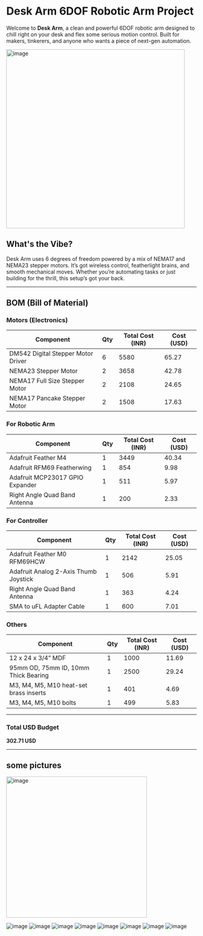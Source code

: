 # Desk Arm 6DOF Robotic Arm Project

Welcome to **Desk Arm**, a clean and powerful 6DOF robotic arm designed to chill right on your desk and flex some serious motion control. Built for makers, tinkerers, and anyone who wants a piece of next-gen automation.


<img width="472" alt="image" src="https://github.com/user-attachments/assets/239f6f9e-5505-4db3-aebc-9ff2634ad69e" />


## What's the Vibe?

Desk Arm uses 6 degrees of freedom powered by a mix of NEMA17 and NEMA23 stepper motors. It’s got wireless control, featherlight brains, and smooth mechanical moves. Whether you’re automating tasks or just building for the thrill, this setup’s got your back.

---

## BOM (Bill of Material)

### Motors (Electronics)

| Component | Qty | Total Cost (INR) | Cost (USD) |
|----------|-----|------------------|------------|
| DM542 Digital Stepper Motor Driver | 6 | 5580 | 65.27 |
| NEMA23 Stepper Motor | 2 | 3658 | 42.78 |
| NEMA17 Full Size Stepper Motor | 2 | 2108 | 24.65 |
| NEMA17 Pancake Stepper Motor | 2 | 1508 | 17.63 |

### For Robotic Arm

| Component | Qty | Total Cost (INR) | Cost (USD) |
|----------|-----|------------------|------------|
| Adafruit Feather M4 | 1 | 3449 | 40.34 |
| Adafruit RFM69 Featherwing | 1 | 854 | 9.98 |
| Adafruit MCP23017 GPIO Expander | 1 | 511 | 5.97 |
| Right Angle Quad Band Antenna | 1 | 200 | 2.33 |

### For Controller

| Component | Qty | Total Cost (INR) | Cost (USD) |
|----------|-----|------------------|------------|
| Adafruit Feather M0 RFM69HCW | 1 | 2142 | 25.05 |
| Adafruit Analog 2-Axis Thumb Joystick | 1 | 506 | 5.91 |
| Right Angle Quad Band Antenna | 1 | 363 | 4.24 |
| SMA to uFL Adapter Cable | 1 | 600 | 7.01 |

### Others

| Component | Qty | Total Cost (INR) | Cost (USD) |
|----------|-----|------------------|------------|
| 12 x 24 x 3/4” MDF | 1 | 1000 | 11.69 |
| 95mm OD, 75mm ID, 10mm Thick Bearing | 1 | 2500 | 29.24 |
| M3, M4, M5, M10 heat-set brass inserts | 1 | 401 | 4.69 |
| M3, M4, M5, M10 bolts | 1 | 499 | 5.83 |

---

### Total USD Budget

**302.71 USD**


---

## some pictures
<img width="372" alt="image" src="https://github.com/user-attachments/assets/58f37127-488a-45f8-ac9e-2f2cbc045f88" />

![image](https://github.com/user-attachments/assets/a75b9d03-6a99-4610-8127-38a2b8842625)
![image](https://github.com/user-attachments/assets/2a3e46d5-90c6-4d44-a17c-b140bf48263a)
![image](https://github.com/user-attachments/assets/9eb20260-418f-46c2-95f7-ea3a4bc9f6f0)
![image](https://github.com/user-attachments/assets/899f138a-3a22-4be8-8064-2b491f3bba70)
![image](https://github.com/user-attachments/assets/bcfb57a2-1f52-43d7-9967-ee23ec57bd6b)
![image](https://github.com/user-attachments/assets/0a66322d-c372-4ad4-9a19-baa4ec7e1d74)
![image](https://github.com/user-attachments/assets/c24af036-2b40-41ec-ab19-d103b69466de)
![image](https://github.com/user-attachments/assets/7e6f260f-3c6c-4552-a5ae-e8f78710ee86)






